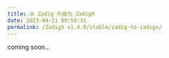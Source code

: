 ```yaml
---
title: 从 Zadig 升级为 ZadigX
date: 2023-04-21 09:59:31
permalink: /ZadigX v1.4.0/stable/zadig-to-zadigx/
---
```


coming soon...
